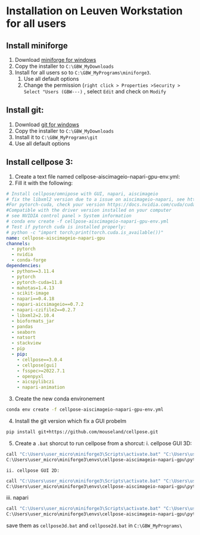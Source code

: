 # Installation on Leuven Workstation for all users

## Install miniforge

1. Download [miniforge for windows](https://github.com/conda-forge/miniforge)
2. Copy the installer to `C:\GBW_MyDownloads`
3. Install for all users so to `C:\GBW_MyPrograms\miniforge3`.
   1. Use all default options
   2. Change the permission (`right click > Properties >Security > Select "Users (GBW---)` , select `Edit` and check on `Modify`

## Install git:
1. Download [git for windows](https://git-scm.com/downloads)
2. Copy the installer to `C:\GBW_MyDownloads`
3. Install it to `C:\GBW_MyPrograms\git`
  1. Use all default options

## Install cellpose 3:
1. Create a text file named cellpose-aiscimageio-napari-gpu-env.yml:
2. Fill it with the following:
```yml
# Install cellpose/omnipose with GUI, napari, aiscimageio
# fix the libxml2 version due to a issue on aiscimageio-napari, see https://github.com/AllenCellModeling/napari-aicsimageio/issues/76
#For pytorch-cuda, check your version https://docs.nvidia.com/cuda/cuda-toolkit-release-notes/index.html
#Compatible with the driver version installed on your computer
# see NVIDIA control panel > System information
# conda env create -f cellpose-aiscimageio-napari-gpu-env.yml
# Test if pytorch cuda is installed properly:
# python -c "import torch;print(torch.cuda.is_available())"
name: cellpose-aiscimageio-napari-gpu
channels:
  - pytorch
  - nvidia
  - conda-forge
dependencies:
  - python==3.11.4
  - pytorch
  - pytorch-cuda=11.8
  - mahotas=1.4.13
  - scikit-image
  - napari==0.4.18
  - napari-aicsimageio==0.7.2
  - napari-czifile2==0.2.7
  - libxml2=2.10.4
  - bioformats_jar
  - pandas
  - seaborn
  - natsort
  - stackview
  - pip
  - pip:
    - cellpose==3.0.4
    - cellpose[gui]
    - fsspec>=2022.7.1
    - openpyxl 
    - aicspylibczi
    - napari-animation
```
3. Create the new conda environement
```bash
conda env create -f cellpose-aiscimageio-napari-gpu-env.yml
```
4. Install the git version which fix a GUI probelm
```bash
pip install git+https://github.com/mouseland/cellpose.git
```
5. Create a `.bat` shorcut to run cellpose from a shorcut:
    i. cellpose GUI 3D:
```bash
call "C:\Users\user_micro\miniforge3\Scripts\activate.bat" "C:\Users\user_micro\miniforge3\envs\cellpose-aiscimageio-napari-gpu"
C:\Users\user_micro\miniforge3\envs\cellpose-aiscimageio-napari-gpu\python.exe -m cellpose --Zstack
```
    ii. cellpose GUI 2D:
```bash
call "C:\Users\user_micro\miniforge3\Scripts\activate.bat" "C:\Users\user_micro\miniforge3\envs\cellpose-aiscimageio-napari-gpu"
C:\Users\user_micro\miniforge3\envs\cellpose-aiscimageio-napari-gpu\python.exe -m cellpose
```
   iii. napari
```bash
call "C:\Users\user_micro\miniforge3\Scripts\activate.bat" "C:\Users\user_micro\miniforge3\envs\cellpose-aiscimageio-napari-gpu"
C:\Users\user_micro\miniforge3\envs\cellpose-aiscimageio-napari-gpu\python.exe -m napari
``` 
save them as `cellpose3d.bat` and `cellpose2d.bat` in `C:\GBW_MyPrograms\`

